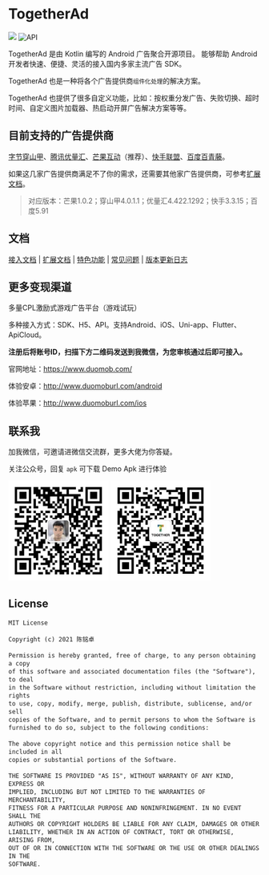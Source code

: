 # TogetherAd

[![](https://jitpack.io/v/ifmvo/TogetherAd.svg)](https://jitpack.io/#ifmvo/TogetherAd)
![API](https://img.shields.io/badge/API-16%2B-brightgreen.svg?style=flat)

TogetherAd 是由 Kotlin 编写的 Android 广告聚合开源项目。 能够帮助 Android 开发者快速、便捷、灵活的接入国内多家主流广告 SDK。

TogetherAd 也是一种将各个广告提供商``组件化处理``的解决方案。

TogetherAd 也提供了很多自定义功能，比如：按权重分发广告、失败切换、超时时间、自定义图片加载器、热启动开屏广告解决方案等等。

## 目前支持的广告提供商

[字节穿山甲](https://www.csjplatform.com/)、[腾讯优量汇](https://e.qq.com/dev/index.html)、[芒果互动](http://channel.mangolm.com/Home/Register?ch=1)（推荐）、[快手联盟](https://u.kuaishou.com/)、[百度百青藤](http://e.baidu.com/)。

如果这几家广告提供商满足不了你的需求，还需要其他家广告提供商，可参考[扩展文档](doc/extend.md)。

> 对应版本：芒果1.0.2；穿山甲4.0.1.1；优量汇4.422.1292；快手3.3.15；百度5.91

## 文档

[接入文档](doc/home.md) | [扩展文档](doc/extend.md) | [特色功能](doc/feature.md) | [常见问题](doc/question.md) | [版本更新日志](doc/update_log.md)

## 更多变现渠道

多量CPL激励式游戏广告平台（游戏试玩）

多种接入方式：SDK、H5、API。支持Android、iOS、Uni-app、Flutter、ApiCloud。

**注册后将账号ID，扫描下方二维码发送到我微信，为您审核通过后即可接入。**

官网地址：https://www.duomob.com/

体验安卓：http://www.duomoburl.com/android

体验苹果：http://www.duomoburl.com/ios

## 联系我

加我微信，可邀请进微信交流群，更多大佬为你答疑。

关注公众号，回复 ``apk`` 可下载 Demo Apk 进行体验

<img src="img/ifmvo.jpg"  height="200" width="200"> <img src="img/qrcode_for_gh_e66be0cfb1f0_258.jpg"  height="200" width="200">

## License

```
MIT License

Copyright (c) 2021 陈铭卓

Permission is hereby granted, free of charge, to any person obtaining a copy
of this software and associated documentation files (the "Software"), to deal
in the Software without restriction, including without limitation the rights
to use, copy, modify, merge, publish, distribute, sublicense, and/or sell
copies of the Software, and to permit persons to whom the Software is
furnished to do so, subject to the following conditions:

The above copyright notice and this permission notice shall be included in all
copies or substantial portions of the Software.

THE SOFTWARE IS PROVIDED "AS IS", WITHOUT WARRANTY OF ANY KIND, EXPRESS OR
IMPLIED, INCLUDING BUT NOT LIMITED TO THE WARRANTIES OF MERCHANTABILITY,
FITNESS FOR A PARTICULAR PURPOSE AND NONINFRINGEMENT. IN NO EVENT SHALL THE
AUTHORS OR COPYRIGHT HOLDERS BE LIABLE FOR ANY CLAIM, DAMAGES OR OTHER
LIABILITY, WHETHER IN AN ACTION OF CONTRACT, TORT OR OTHERWISE, ARISING FROM,
OUT OF OR IN CONNECTION WITH THE SOFTWARE OR THE USE OR OTHER DEALINGS IN THE
SOFTWARE.
```
